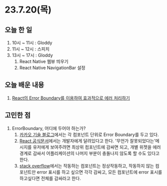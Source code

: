 # 23.7.20(목)


## 오늘 한 일
1. 10시 ~ 11시 : Gloddy
1. 11시 ~ 12시 : 스피치
2. 13시 ~ 17시 : Gloddy
   1. React Native 웹뷰 띄우기
   2. React Native NavigationBar 설정

## 오늘 배운 내용
1. [React의 Error Boundary를 이용하여 효과적으로 에러 처리하기](https://fe-developers.kakaoent.com/2022/221110-error-boundary/)

## 고민한 점
1. ErrorBoundary, 어디에 두어야 하는가?
   1. [카카오 기술 블로그](https://fe-developers.kakaoent.com/2022/221110-error-boundary/)에서는 각 컴포넌트 단위로 Error Boundary를 두고 있다.
   2. [React 공식문서](https://reactjs-kr.firebaseapp.com/docs/error-boundaries.html#%EC%97%90%EB%9F%AC-%EA%B2%BD%EA%B3%84%EB%A5%BC-%EC%96%B4%EB%94%94%EC%97%90-%EB%91%90%EC%96%B4%EC%95%BC%ED%95%98%EB%8A%94%EA%B0%80)에서는 개발자에게 달려있다고 한다. '무언가 잘못되었다는'메시지를 유저에게 보여주려면 최상위 컴포넌트에 감싸면 되고, 개별 위젯을 에러 경계로 감싸서 어플리케이션의 나머지 부분이 충돌나지 않도록 할 수도 있다고 한다.
   3. [stack overflow](https://stackoverflow.com/questions/58933417/ideal-place-to-put-react-error-boundary-component)에서는 작동하는 컴포넌트는 정상작동하고, 작동하지 않는 컴포넌트만 error 표시를 하고 싶으면 각각 감싸고, 모든 컴포넌트에 error 표시를 하고싶다면 전체를 감싸라고 한다.

